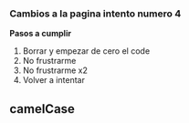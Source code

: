 ### Cambios a la pagina intento numero 4

**Pasos a cumplir**

1. Borrar y empezar de cero el code 
2. No frustrarme 
3. No frustrarme x2
4. Volver a intentar 

## camelCase

